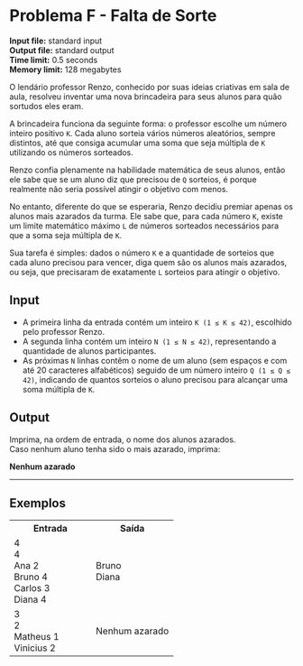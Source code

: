 # Problema F - Falta de Sorte

**Input file:** standard input  
**Output file:** standard output  
**Time limit:** 0.5 seconds  
**Memory limit:** 128 megabytes  

O lendário professor Renzo, conhecido por suas ideias criativas em sala de aula, resolveu inventar uma nova brincadeira para seus alunos para quão sortudos eles eram.

A brincadeira funciona da seguinte forma: o professor escolhe um número inteiro positivo `K`. Cada aluno sorteia vários números aleatórios, sempre distintos, até que consiga acumular uma soma que seja múltipla de `K` utilizando os números sorteados.

Renzo confia plenamente na habilidade matemática de seus alunos, então ele sabe que se um aluno diz que precisou de `Q` sorteios, é porque realmente não seria possível atingir o objetivo com menos.

No entanto, diferente do que se esperaria, Renzo decidiu premiar apenas os alunos mais azarados da turma. Ele sabe que, para cada número `K`, existe um limite matemático máximo `L` de números sorteados necessários para que a soma seja múltipla de `K`.

Sua tarefa é simples: dados o número `K` e a quantidade de sorteios que cada aluno precisou para vencer, diga quem são os alunos mais azarados, ou seja, que precisaram de exatamente `L` sorteios para atingir o objetivo.

## Input

- A primeira linha da entrada contém um inteiro `K (1 ≤ K ≤ 42)`, escolhido pelo professor Renzo.
- A segunda linha contém um inteiro `N (1 ≤ N ≤ 42)`, representando a quantidade de alunos participantes.
- As próximas `N` linhas contêm o nome de um aluno (sem espaços e com até 20 caracteres alfabéticos) seguido de um número inteiro `Q (1 ≤ Q ≤ 42)`, indicando de quantos sorteios o aluno precisou para alcançar uma soma múltipla de `K`.

## Output

Imprima, na ordem de entrada, o nome dos alunos azarados.  
Caso nenhum aluno tenha sido o mais azarado, imprima:

**Nenhum azarado**

---

## Exemplos

<table style="width: 100%;">
  <tr>
    <th style="width: 50%;">Entrada</th>
    <th style="width: 50%;">Saída</th>
  </tr>
  <tr>
    <td>
      4<br>
      4<br>
      Ana 2<br>
      Bruno 4<br>
      Carlos 3<br>
      Diana 4
    </td>
    <td>
      Bruno<br>
      Diana
    </td>
  </tr>
  <tr>
    <td>
      3<br>
      2<br>
      Matheus 1<br>
      Vinicius 2
    </td>
    <td>
      Nenhum azarado
    </td>
  </tr>
</table>
